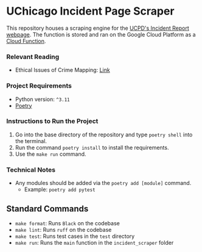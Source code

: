# UChicago Incident Page Scraper
This repository houses a scraping engine for the [UCPD's Incident Report webpage](https://incidentreports.uchicago.edu/). The function is stored and ran on the Google Cloud Platform as a [Cloud Function](https://cloud.google.com/functions).

### Relevant Reading
- Ethical Issues of Crime Mapping: [Link](https://storymaps.arcgis.com/stories/9b71d1fba77641a0ad35b07b23aae66b?utm_source=pocket_saves)

### Project Requirements
- Python version: `^3.11`
- [Poetry](https://python-poetry.org/)

### Instructions to Run the Project
1. Go into the base directory of the repository and type `poetry shell` into the terminal.
2. Run the command `poetry install` to install the requirements.
3. Use the `make run` command.

### Technical Notes
- Any modules should be added via the `poetry add [module]` command.
  - Example: `poetry add pytest`

## Standard Commands
- `make format`: Runs `Black` on the codebase
- `make lint`: Runs `ruff` on the codebase
- `make test`: Runs test cases in the `test` directory
- `make run`: Runs the `main` function in the `incident_scraper` folder
